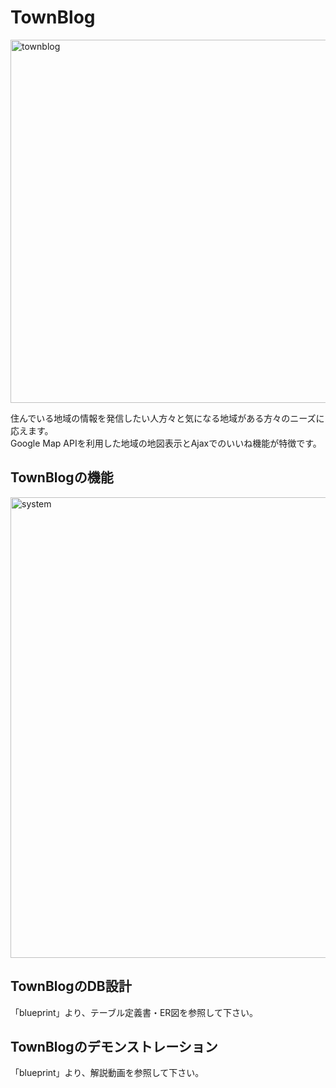 # TownBlog

<img width="581" alt="townblog" src="https://user-images.githubusercontent.com/93070756/138588078-d232d01e-54c4-438b-9939-3cb0632040c3.png">

住んでいる地域の情報を発信したい人方々と気になる地域がある方々のニーズに応えます。<br>
Google Map APIを利用した地域の地図表示とAjaxでのいいね機能が特徴です。<br>

## TownBlogの機能

<img width="737" alt="system" src="https://user-images.githubusercontent.com/93070756/138587907-2074ce77-54dc-486d-ae72-a9c6a6d25a44.png">

## TownBlogのDB設計

「blueprint」より、テーブル定義書・ER図を参照して下さい。

## TownBlogのデモンストレーション

「blueprint」より、解説動画を参照して下さい。
